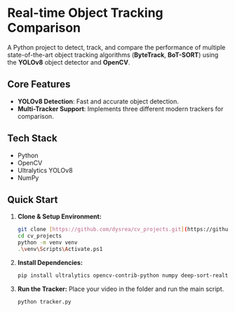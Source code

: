 # Real-time Object Tracking Comparison

A Python project to detect, track, and compare the performance of multiple state-of-the-art object tracking algorithms (**ByteTrack**, **BoT-SORT**) using the **YOLOv8** object detector and **OpenCV**.

## Core Features
* **YOLOv8 Detection**: Fast and accurate object detection.
* **Multi-Tracker Support**: Implements three different modern trackers for comparison.

## Tech Stack
* Python
* OpenCV
* Ultralytics YOLOv8
* NumPy

## Quick Start
1.  **Clone & Setup Environment:**
    ```bash
    git clone [https://github.com/dysrea/cv_projects.git](https://github.com/dysrea/cv_projects.git)
    cd cv_projects
    python -m venv venv
    .\venv\Scripts\Activate.ps1
    ```

2.  **Install Dependencies:**
    ```bash
    pip install ultralytics opencv-contrib-python numpy deep-sort-realtime
    ```

3.  **Run the Tracker:**
    Place your video in the folder and run the main script.
    ```bash
    python tracker.py
    ```
